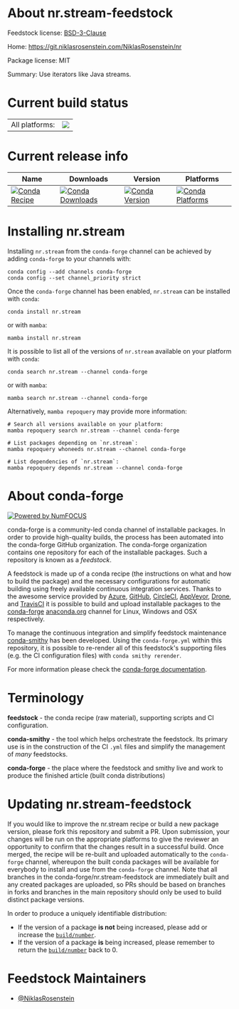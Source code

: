 About nr.stream-feedstock
=========================

Feedstock license: [BSD-3-Clause](https://github.com/conda-forge/nr.stream-feedstock/blob/main/LICENSE.txt)

Home: https://git.niklasrosenstein.com/NiklasRosenstein/nr

Package license: MIT

Summary: Use iterators like Java streams.

Current build status
====================


<table><tr><td>All platforms:</td>
    <td>
      <a href="https://dev.azure.com/conda-forge/feedstock-builds/_build/latest?definitionId=13605&branchName=main">
        <img src="https://dev.azure.com/conda-forge/feedstock-builds/_apis/build/status/nr.stream-feedstock?branchName=main">
      </a>
    </td>
  </tr>
</table>

Current release info
====================

| Name | Downloads | Version | Platforms |
| --- | --- | --- | --- |
| [![Conda Recipe](https://img.shields.io/badge/recipe-nr.stream-green.svg)](https://anaconda.org/conda-forge/nr.stream) | [![Conda Downloads](https://img.shields.io/conda/dn/conda-forge/nr.stream.svg)](https://anaconda.org/conda-forge/nr.stream) | [![Conda Version](https://img.shields.io/conda/vn/conda-forge/nr.stream.svg)](https://anaconda.org/conda-forge/nr.stream) | [![Conda Platforms](https://img.shields.io/conda/pn/conda-forge/nr.stream.svg)](https://anaconda.org/conda-forge/nr.stream) |

Installing nr.stream
====================

Installing `nr.stream` from the `conda-forge` channel can be achieved by adding `conda-forge` to your channels with:

```
conda config --add channels conda-forge
conda config --set channel_priority strict
```

Once the `conda-forge` channel has been enabled, `nr.stream` can be installed with `conda`:

```
conda install nr.stream
```

or with `mamba`:

```
mamba install nr.stream
```

It is possible to list all of the versions of `nr.stream` available on your platform with `conda`:

```
conda search nr.stream --channel conda-forge
```

or with `mamba`:

```
mamba search nr.stream --channel conda-forge
```

Alternatively, `mamba repoquery` may provide more information:

```
# Search all versions available on your platform:
mamba repoquery search nr.stream --channel conda-forge

# List packages depending on `nr.stream`:
mamba repoquery whoneeds nr.stream --channel conda-forge

# List dependencies of `nr.stream`:
mamba repoquery depends nr.stream --channel conda-forge
```


About conda-forge
=================

[![Powered by
NumFOCUS](https://img.shields.io/badge/powered%20by-NumFOCUS-orange.svg?style=flat&colorA=E1523D&colorB=007D8A)](https://numfocus.org)

conda-forge is a community-led conda channel of installable packages.
In order to provide high-quality builds, the process has been automated into the
conda-forge GitHub organization. The conda-forge organization contains one repository
for each of the installable packages. Such a repository is known as a *feedstock*.

A feedstock is made up of a conda recipe (the instructions on what and how to build
the package) and the necessary configurations for automatic building using freely
available continuous integration services. Thanks to the awesome service provided by
[Azure](https://azure.microsoft.com/en-us/services/devops/), [GitHub](https://github.com/),
[CircleCI](https://circleci.com/), [AppVeyor](https://www.appveyor.com/),
[Drone](https://cloud.drone.io/welcome), and [TravisCI](https://travis-ci.com/)
it is possible to build and upload installable packages to the
[conda-forge](https://anaconda.org/conda-forge) [anaconda.org](https://anaconda.org/)
channel for Linux, Windows and OSX respectively.

To manage the continuous integration and simplify feedstock maintenance
[conda-smithy](https://github.com/conda-forge/conda-smithy) has been developed.
Using the ``conda-forge.yml`` within this repository, it is possible to re-render all of
this feedstock's supporting files (e.g. the CI configuration files) with ``conda smithy rerender``.

For more information please check the [conda-forge documentation](https://conda-forge.org/docs/).

Terminology
===========

**feedstock** - the conda recipe (raw material), supporting scripts and CI configuration.

**conda-smithy** - the tool which helps orchestrate the feedstock.
                   Its primary use is in the construction of the CI ``.yml`` files
                   and simplify the management of *many* feedstocks.

**conda-forge** - the place where the feedstock and smithy live and work to
                  produce the finished article (built conda distributions)


Updating nr.stream-feedstock
============================

If you would like to improve the nr.stream recipe or build a new
package version, please fork this repository and submit a PR. Upon submission,
your changes will be run on the appropriate platforms to give the reviewer an
opportunity to confirm that the changes result in a successful build. Once
merged, the recipe will be re-built and uploaded automatically to the
`conda-forge` channel, whereupon the built conda packages will be available for
everybody to install and use from the `conda-forge` channel.
Note that all branches in the conda-forge/nr.stream-feedstock are
immediately built and any created packages are uploaded, so PRs should be based
on branches in forks and branches in the main repository should only be used to
build distinct package versions.

In order to produce a uniquely identifiable distribution:
 * If the version of a package **is not** being increased, please add or increase
   the [``build/number``](https://docs.conda.io/projects/conda-build/en/latest/resources/define-metadata.html#build-number-and-string).
 * If the version of a package **is** being increased, please remember to return
   the [``build/number``](https://docs.conda.io/projects/conda-build/en/latest/resources/define-metadata.html#build-number-and-string)
   back to 0.

Feedstock Maintainers
=====================

* [@NiklasRosenstein](https://github.com/NiklasRosenstein/)

